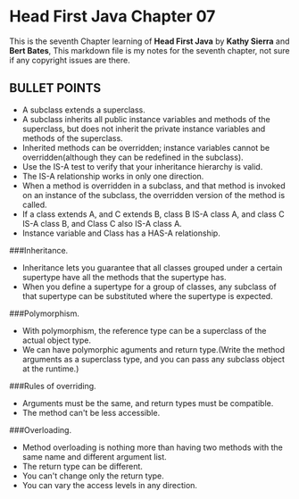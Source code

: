 Head First Java Chapter 07
=
This is the seventh Chapter learning of **Head First Java** by **Kathy Sierra** and **Bert Bates**, 
This markdown file is my notes for the seventh chapter, not sure if any copyright issues are there.

BULLET POINTS
-
* A subclass extends a superclass.
* A subclass inherits all public instance variables and methods of the superclass, but does not inherit the private instance variables and methods of the superclass.
* Inherited methods can be overridden; instance variables cannot be overridden(although they can be redefined in the subclass).
* Use the IS-A test to verify that your inheritance hierarchy is valid.
* The IS-A relationship works in only one direction.
* When a method is overridden in a subclass, and that method is invoked on an instance of the subclass, the overridden version of the method is called.
* If a class extends A, and C extends B, class B IS-A class A, and class C IS-A class B, and Class C also IS-A class A.
* Instance variable and Class has a HAS-A relationship.

###Inheritance.
* Inheritance lets you guarantee that all classes grouped under a certain supertype have all the methods that the supertype has.
* When you define a supertype for a group of classes, any subclass of that supertype can be substituted where the supertype is expected.  

###Polymorphism.
* With polymorphism, the reference type can be a superclass of the actual object type.
* We can have polymorphic aguments and return type.(Write the method arguments as a superclass type, and you can pass any subclass object at the runtime.)

###Rules of overriding.
* Arguments must be the same, and return types must be compatible.
* The method can't be less accessible.

###Overloading.
* Method overloading is nothing more than having two methods with the same name and different argument list.
 * The return type can be different.
 * You can't change only the return type.
 * You can vary the access levels in any direction.
